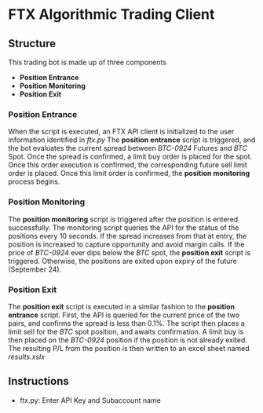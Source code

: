 # FTX Algorithmic Trading Client

## Structure

This trading bot is made up of three components

 - **Position Entrance**
 - **Position Monitoring**
 - **Position Exit**

### Position Entrance

When the script is executed, an FTX API client is initialized to the user information identified in *ftx.py* The **position entrance** script is triggered, and the bot evaluates the current spread between *BTC-0924* Futures and *BTC* Spot. Once the spread is confirmed, a limit buy order is placed for the spot. Once this order execution is confirmed, the corresponding future sell limit order is placed. Once this limit order is confirmed, the **position monitoring** process begins.

### Position Monitoring

The **position monitoring** script is triggered after the position is entered successfully. The monitoring script queries the API for the status of the positions every 10 seconds. If the spread increases from that at entry, the position is increased to capture opportunity and avoid margin calls. If the price of *BTC-0924* ever dips below the *BTC* spot, the **position exit** script is triggered. Otherwise, the positions are exited upon expiry of the future (September 24).

### Position Exit

The **position exit** script is executed in a similar fashion to the **position entrance** script. First, the API is queried for the current price of the two pairs, and confirms the spread is less than 0.1%. The script then places a limit sell for the *BTC* spot position, and awaits confirmation. A limit buy is then placed on the *BTC-0924* position if the position is not already exited. The resulting P/L from the position is then written to an excel sheet named *results.xslx*


## Instructions

 - ftx.py: Enter API Key and Subaccount name